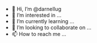 - 👋 Hi, I’m @darneIlug
- 👀 I’m interested in ...
- 🌱 I’m currently learning ...
- 💞️ I’m looking to collaborate on ...
- 📫 How to reach me ...

<!---
darneIlug/darneIlug is a ✨ special ✨ repository because its `README.md` (this file) appears on your GitHub profile.
You can click the Preview link to take a look at your changes.
--->
